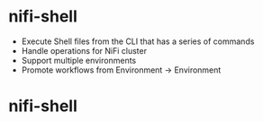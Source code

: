 # nifi-shell

* Execute Shell files from the CLI that has a series of commands
* Handle operations for NiFi cluster
* Support multiple environments
* Promote workflows from Environment -> Environment
# nifi-shell
